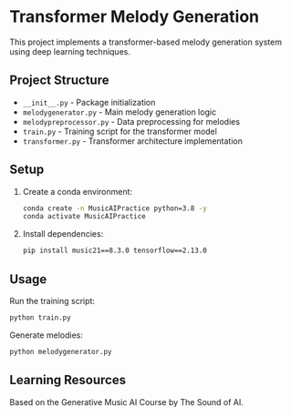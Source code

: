 # Transformer Melody Generation

This project implements a transformer-based melody generation system using deep learning techniques.

## Project Structure

- `__init__.py` - Package initialization
- `melodygenerator.py` - Main melody generation logic
- `melodypreprocessor.py` - Data preprocessing for melodies
- `train.py` - Training script for the transformer model
- `transformer.py` - Transformer architecture implementation

## Setup

1. Create a conda environment:
   ```bash
   conda create -n MusicAIPractice python=3.8 -y
   conda activate MusicAIPractice
   ```

2. Install dependencies:
   ```bash
   pip install music21==8.3.0 tensorflow==2.13.0
   ```

## Usage

Run the training script:
```bash
python train.py
```

Generate melodies:
```bash
python melodygenerator.py
```

## Learning Resources

Based on the Generative Music AI Course by The Sound of AI.
